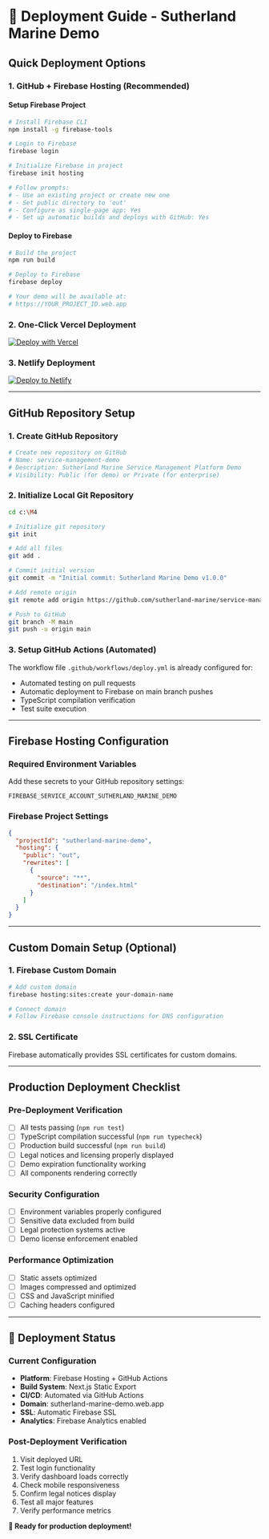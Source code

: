 # 🚀 Deployment Guide - Sutherland Marine Demo

## Quick Deployment Options

### 1. GitHub + Firebase Hosting (Recommended)

#### Setup Firebase Project
```bash
# Install Firebase CLI
npm install -g firebase-tools

# Login to Firebase
firebase login

# Initialize Firebase in project
firebase init hosting

# Follow prompts:
# - Use an existing project or create new one
# - Set public directory to 'out'
# - Configure as single-page app: Yes
# - Set up automatic builds and deploys with GitHub: Yes
```

#### Deploy to Firebase
```bash
# Build the project
npm run build

# Deploy to Firebase
firebase deploy

# Your demo will be available at:
# https://YOUR_PROJECT_ID.web.app
```

### 2. One-Click Vercel Deployment

[![Deploy with Vercel](https://vercel.com/button)](https://vercel.com/new/clone?repository-url=https://github.com/sutherland-marine/service-management-demo)

### 3. Netlify Deployment

[![Deploy to Netlify](https://www.netlify.com/img/deploy/button.svg)](https://app.netlify.com/start/deploy?repository=https://github.com/sutherland-marine/service-management-demo)

---

## GitHub Repository Setup

### 1. Create GitHub Repository
```bash
# Create new repository on GitHub
# Name: service-management-demo
# Description: Sutherland Marine Service Management Platform Demo
# Visibility: Public (for demo) or Private (for enterprise)
```

### 2. Initialize Local Git Repository
```bash
cd c:\M4

# Initialize git repository
git init

# Add all files
git add .

# Commit initial version
git commit -m "Initial commit: Sutherland Marine Demo v1.0.0"

# Add remote origin
git remote add origin https://github.com/sutherland-marine/service-management-demo.git

# Push to GitHub
git branch -M main
git push -u origin main
```

### 3. Setup GitHub Actions (Automated)
The workflow file `.github/workflows/deploy.yml` is already configured for:
- Automated testing on pull requests
- Automatic deployment to Firebase on main branch pushes
- TypeScript compilation verification
- Test suite execution

---

## Firebase Hosting Configuration

### Required Environment Variables
Add these secrets to your GitHub repository settings:

```
FIREBASE_SERVICE_ACCOUNT_SUTHERLAND_MARINE_DEMO
```

### Firebase Project Settings
```json
{
  "projectId": "sutherland-marine-demo",
  "hosting": {
    "public": "out",
    "rewrites": [
      {
        "source": "**",
        "destination": "/index.html"
      }
    ]
  }
}
```

---

## Custom Domain Setup (Optional)

### 1. Firebase Custom Domain
```bash
# Add custom domain
firebase hosting:sites:create your-domain-name

# Connect domain
# Follow Firebase console instructions for DNS configuration
```

### 2. SSL Certificate
Firebase automatically provides SSL certificates for custom domains.

---

## Production Deployment Checklist

### Pre-Deployment Verification
- [ ] All tests passing (`npm run test`)
- [ ] TypeScript compilation successful (`npm run typecheck`)
- [ ] Production build successful (`npm run build`)
- [ ] Legal notices and licensing properly displayed
- [ ] Demo expiration functionality working
- [ ] All components rendering correctly

### Security Configuration
- [ ] Environment variables properly configured
- [ ] Sensitive data excluded from build
- [ ] Legal protection systems active
- [ ] Demo license enforcement enabled

### Performance Optimization
- [ ] Static assets optimized
- [ ] Images compressed and optimized
- [ ] CSS and JavaScript minified
- [ ] Caching headers configured

---

## 🎯 Deployment Status

### Current Configuration
- **Platform**: Firebase Hosting + GitHub Actions
- **Build System**: Next.js Static Export
- **CI/CD**: Automated via GitHub Actions
- **Domain**: sutherland-marine-demo.web.app
- **SSL**: Automatic Firebase SSL
- **Analytics**: Firebase Analytics enabled

### Post-Deployment Verification
1. Visit deployed URL
2. Test login functionality
3. Verify dashboard loads correctly
4. Check mobile responsiveness
5. Confirm legal notices display
6. Test all major features
7. Verify performance metrics

**🚀 Ready for production deployment!**
